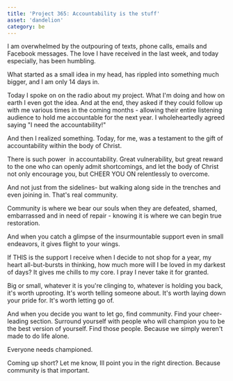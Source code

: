 ```yaml
---
title: 'Project 365: Accountability is the stuff'
asset: 'dandelion'
category: be
---
```


I am overwhelmed by the outpouring of texts, phone calls, emails and Facebook messages. The love I have received in the last week, and today especially, has been humbling.

What started as a small idea in my head, has rippled into something much bigger, and I am only 14 days in.

Today I spoke on on the radio about my project. What I'm doing and how on earth I even got the idea. And at the end, they asked if they could follow up with me various times in the coming months - allowing their entire listening audience to hold me accountable for the next year. I wholeheartedly agreed saying "I need the accountability!"

And then I realized something. Today, for me, was a testament to the gift of accountability within the body of Christ.

There is such power  in accountability. Great vulnerability, but great reward to the one who can openly admit shortcomings, and let the body of Christ not only encourage you, but CHEER YOU ON relentlessly to overcome.

And not just from the sidelines- but walking along side in the trenches and even joining in. That's real community.

Community is where we bear our souls when they are defeated, shamed, embarrassed and in need of repair - knowing it is where we can begin true restoration.

And when you catch a glimpse of the insurmountable support even in small endeavors, it gives flight to your wings.

If THIS is the support I receive when I decide to not shop for a year, my heart all-but-bursts in thinking, how much more will I be loved in my darkest of days? It gives me chills to my core. I pray I never take it for granted.

Big or small, whatever it is you're clinging to, whatever is holding you back, it's worth uprooting. It's worth telling someone about. It's worth laying down your pride for. It's worth letting go of.

And when you decide you want to let go, find community. Find your cheer-leading section. Surround yourself with people who will champion you to be the best version of yourself. Find those people. Because we simply weren't made to do life alone.

Everyone needs championed.

Coming up short? Let me know, Ill point you in the right direction. Because community is that important.



